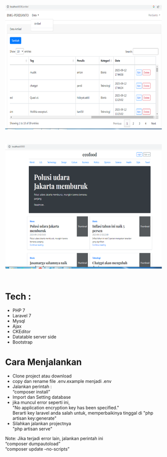 <p align="center" ><img height="400px" src="https://github.com/perdianto27/bmg_ecofood/blob/master/ss.png"> </p>
<br>
<p align="center" ><img height="400px" src="https://github.com/perdianto27/bmg_ecofood/blob/master/ss-home.png"> </p>
<br>

# Tech :
- PHP 7
- Laravel 7 
- Mysql
- Ajax
- CKEditor
- Datatable server side
- Bootstrap

# Cara Menjalankan
- Clone project atau download
- copy dan rename file .env.example menjadi .env
- Jalankan perintah : <br>
“composer install”<br>
- Import dan Setting database
- jika muncul error seperti ini, <br>
"No application encryption key has been specified." <br>
Berarti key laravel anda salah untuk, memperbaikinya tinggal di
"php artisan key:generate"
- Silahkan jalankan projectnya <br>
"php artisan serve"

Note:
Jika terjadi error lain, jalankan perintah ini<br>
“composer dumpautoload”<br>
“composer update –no-scripts” <br>